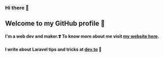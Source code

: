 ### Hi there 👋
## Welcome to my GitHub profile 🌛

#### I'm a web dev and maker.❣️ To know more about me visit [my website here](www.google.com).

#### I write about Laravel tips and tricks at [dev.to](dev.to) 🔖
